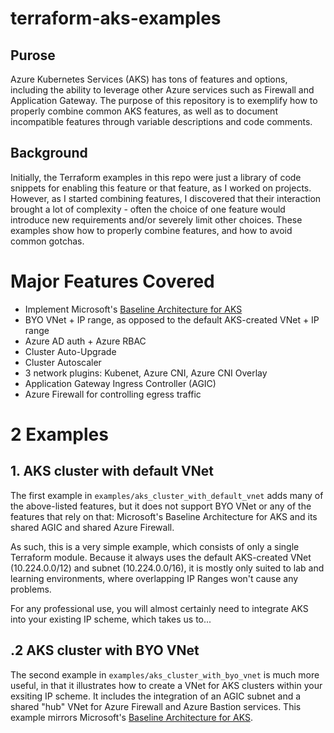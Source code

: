 # terraform-aks-examples

## Purose

Azure Kubernetes Services (AKS) has tons of features and options, including the ability to leverage other Azure services such as Firewall and Application Gateway. The purpose of this repository is to exemplify how to properly combine common AKS features, as well as to document incompatible features through variable descriptions and code comments.

## Background

Initially, the Terraform examples in this repo were just a library of code snippets for enabling this feature or that feature, as I worked on projects. However, as I started combining features, I discovered that their interaction brought a lot of complexity - often the choice of one feature would introduce new requirements and/or severely limit other choices. These examples show how to properly combine features, and how to avoid common gotchas.

# Major Features Covered

- Implement Microsoft's [Baseline Architecture for AKS](https://learn.microsoft.com/en-us/azure/architecture/reference-architectures/containers/aks/baseline-aks)
- BYO VNet + IP range, as opposed to the default AKS-created VNet + IP range
- Azure AD auth + Azure RBAC
- Cluster Auto-Upgrade
- Cluster Autoscaler
- 3 network plugins: Kubenet, Azure CNI, Azure CNI Overlay
- Application Gateway Ingress Controller (AGIC)
- Azure Firewall for controlling egress traffic

# 2 Examples

## 1. AKS cluster with default VNet

The first example in `examples/aks_cluster_with_default_vnet` adds many of the above-listed features, but it does not support BYO VNet or any of the features that rely on that: Microsoft's Baseline Architecture for AKS and its shared AGIC and shared Azure Firewall.

As such, this is a very simple example, which consists of only a single Terraform module. Because it always uses the default AKS-created VNet (10.224.0.0/12) and subnet (10.224.0.0/16), it is mostly only suited to lab and learning environments, where overlapping IP Ranges won't cause any problems.

For any professional use, you will almost certainly need to integrate AKS into your existing IP scheme, which takes us to...

## .2 AKS cluster with BYO VNet

The second example in `examples/aks_cluster_with_byo_vnet` is much more useful, in that it illustrates how to create a VNet for AKS clusters within your exsiting IP scheme. It includes the integration of an AGIC subnet and a shared "hub" VNet for Azure Firewall and Azure Bastion services. This example mirrors Microsoft's [Baseline Architecture for AKS](https://learn.microsoft.com/en-us/azure/architecture/reference-architectures/containers/aks/baseline-aks).

